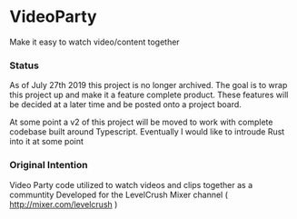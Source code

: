 # VideoParty

Make it easy to watch video/content together

### Status

As of July 27th 2019 this project is no longer archived. The goal is to wrap this project up and make it a feature complete product.
These features will be decided at a later time and be posted onto a project board.

At some point a v2 of this project will be moved to work with complete codebase built around Typescript. Eventually I would like to introude Rust into it at some point

### Original Intention
Video Party code utilized to watch videos and clips together as a communtity 
Developed for the LevelCrush Mixer channel ( http://mixer.com/levelcrush )
